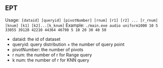 ## EPT

Usage:` [dataid] [queryid] [pivotNumber] [rnum] [r1] [r2] ... [r_rnum] [knum] [k1] [k2]...[k_knum]`
Example: `./main.exe audio uniform1000 10 5 33055 39128 42210 44364 46798 5 10 20 30 40 50  `

- dataid: the id of dataset
- queryid: query distribution + the number of query point
- pivotNumber: the number of pivots
- r num: the number of r for Range query
- k num: the number of r for KNN query

